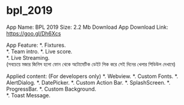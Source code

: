 # bpl_2019

App Name: BPL 2019 
Size: 2.2 Mb Download 
App Download Link: https://goo.gl/Dh6Xcs  

App Feature: 
*. Fixtures.  
*. Team intro. 
*. Live score.  
*. Live Streaming.  
(সবচেয়ে মজার জিনিস হলো ফোন থেকে অটোমেটিক  ডেইট পিক করে সেই দিনের খেলার শিডিউল দেখাবে)  

Applied content: 
(For developers only) 
*. Webview. 
*. Custom Fonts. 
*. AlertDialog. 
*. DatePicker. 
*. Custom Action Bar. 
*. SplashScreen. 
*. ProgressBar. 
*. Custom Background.  
*. Toast  Message. 
